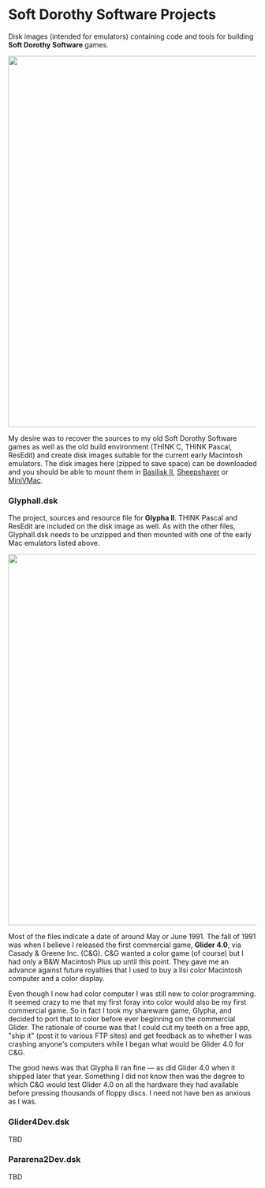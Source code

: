 # Soft Dorothy Software Projects
Disk images (intended for emulators) containing code and tools for building **Soft Dorothy Software** games.

<img width="752" src="https://github.com/EngineersNeedArt/SoftDorothyProjects/blob/f188aaed99fccf01c4140afe1641e17ed16a959e/Images/BasiliskIIScreenshot.jpg">

My desire was to recover the sources to my old Soft Dorothy Software games as well as the old build environment (THINK C, THINK Pascal, ResEdit) and create disk images suitable for the current early Macintosh emulators. The disk images here (zipped to save space) can be downloaded and you should be able to mount them in <a href="https://basilisk.cebix.net">Basilisk II</a>, <a href="https://sheepshaver.cebix.net">Sheepshaver</a> or <a href="https://www.gryphel.com/c/minivmac/">MiniVMac</a>. 

### GlyphaII.dsk

The project, sources and resource file for **Glypha II**. THINK Pascal and ResEdit are included on the disk image as well. As with the other files, GlyphaII.dsk needs to be unzipped and then mounted with one of the early Mac emulators listed above.

<img width="752" src="https://github.com/EngineersNeedArt/SoftDorothyProjects/blob/5fb25ed444c855425479c3b8577312ed1c83052a/Images/GlyphaIIScreenshot.jpg">

Most of the files indicate a date of around May or June 1991. The fall of 1991 was when I believe I released the first commercial game, **Glider 4.0**, via Casady & Greene Inc. (C&G). C&G wanted a color game (of course) but I had only a B&W Macintosh Plus up until this point. They gave me an advance against future royalties that I used to buy a IIsi color Macintosh computer and a color display.

Even though I now had color computer I was still new to color programming. It seemed crazy to me that my first foray into color would also be my first commercial game. So in fact I took my shareware game, Glypha, and decided to port that to color before ever beginning on the commercial Glider. The rationale of course was that I could cut my teeth on a free app, "ship it" (post it to various FTP sites) and get feedback as to whether I was crashing anyone's computers while I began what would be Glider 4.0 for C&G.

The good news was that Glypha II ran fine — as did Glider 4.0 when it shipped later that year. Something I did not know then was the degree to which C&G would test Glider 4.0 on all the hardware they had available before pressing thousands of floppy discs. I need not have ben as anxious as I was.

### Glider4Dev.dsk

TBD

### Pararena2Dev.dsk

TBD
